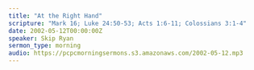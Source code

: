 ```yaml
---
title: "At the Right Hand"
scripture: "Mark 16; Luke 24:50-53; Acts 1:6-11; Colossians 3:1-4"
date: 2002-05-12T00:00:00Z
speaker: Skip Ryan
sermon_type: morning
audio: https://pcpcmorningsermons.s3.amazonaws.com/2002-05-12.mp3 
---
```



